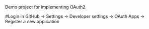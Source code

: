 Demo project for implementing OAuth2

#Login in GitHub -> Settings -> Developer settings -> OAuth Apps -> Register a new application